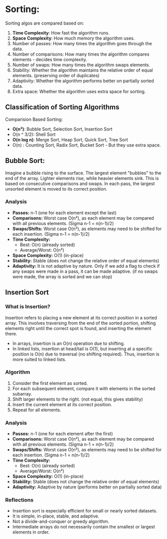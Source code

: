 # Sorting:
Sorting algos are compared based on:
1. **Time Complexity**: How fast the algorithm runs.
2. **Space Complexity**: How much memory the algorithm uses.
3. Number of passes: How many times the algorithm goes through the data.
4. Number of comparisons: How many times the algorithm compares elements - decides time complexity.
5. Number of swaps: How many times the algorithm swaps elements.
6. Stability: Whether the algorithm maintains the relative order of equal elements. (preserving order of duplicates)
7. Adaptivity: Whether the algorithm performs better on partially sorted data.
8. Extra space: Whether the algorithm uses extra space for sorting.

## Classification of Sorting Algorithms
Comparision Based Sorting:
- **O(n²)**: Bubble Sort, Selection Sort, Insertion Sort
- O(n ^ 3/2): Shell Sort
- **O(n log n)**: Merge Sort, Heap Sort, Quick Sort, Tree Sort
- O(n) : Counting Sort, Radix Sort, Bucket Sort - But they use extra space.

## Bubble Sort:
Imagine a bubble rising to the surface. The largest element "bubbles" to the end of the array. Lighter elements rise, while heavier elements sink. This is based on consecutive comparisons and swaps. In each pass, the largest unsorted element is moved to its correct position.


### Analysis

- **Passes:** n-1 (one for each element except the last)
- **Comparisons:** Worst case O(n²), as each element may be compared with all previous elements. (Sigma n-1 = n(n-1)/2)
- **Swaps/Shifts:** Worst case O(n²), as elements may need to be shifted for each insertion. (Sigma n-1 = n(n-1)/2)
- **Time Complexity:**
  - Best: O(n) (already sorted)
  - Average/Worst: O(n²)
- **Space Complexity:** O(1) (in-place)
- **Stability:** Stable (does not change the relative order of equal elements)
- **Adaptivity:** It is not adaptive by nature. Only if we add a flag to check if any swaps were made in a pass, it can be made adaptive. (if no swaps were made, the array is sorted and we can stop)

## Insertion Sort

### What is Insertion?

Insertion refers to placing a new element at its correct position in a sorted array. This involves traversing from the end of the sorted portion, shifting elements right until the correct spot is found, and inserting the element there.

- In arrays, insertion is an O(n) operation due to shifting.
- In linked lists, insertion at head/tail is O(1), but inserting at a specific position is O(n) due to traversal (no shifting required). Thus, insertion is more suited to linked lists.

### Algorithm

1. Consider the first element as sorted.
2. For each subsequent element, compare it with elements in the sorted subarray.
3. Shift larger elements to the right. (not equal, this gives stability)
4. Insert the current element at its correct position.
5. Repeat for all elements.

### Analysis

- **Passes:** n-1 (one for each element after the first)
- **Comparisons:** Worst case O(n²), as each element may be compared with all previous elements. (Sigma n-1 = n(n-1)/2)
- **Swaps/Shifts:** Worst case O(n²), as elements may need to be shifted for each insertion. (Sigma n-1 = n(n-1)/2)
- **Time Complexity:**
  - Best: O(n) (already sorted)
  - Average/Worst: O(n²)
- **Space Complexity:** O(1) (in-place)
- **Stability:** Stable (does not change the relative order of equal elements)
- **Adaptivity:** Adaptive by nature (performs better on partially sorted data)

### Reflections

- Insertion sort is especially efficient for small or nearly sorted datasets.
- It is simple, in-place, stable, and adaptive.
- Not a divide-and-conquer or greedy algorithm.
- Intermediate arrays do not necessarily contain the smallest or largest elements in order.
